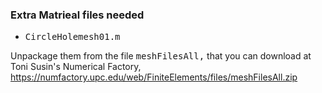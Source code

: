 ### Extra Matrieal files needed

* <tt>CircleHolemesh01.m</tt>

Unpackage them from the file <tt>meshFilesAll,</tt> that you can
download at Toni Susin's Numerical Factory,
https://numfactory.upc.edu/web/FiniteElements/files/meshFilesAll.zip
